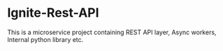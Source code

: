 # Ignite-Rest-API
This is a microservice project containing REST API layer, Async workers, Internal python library etc.
